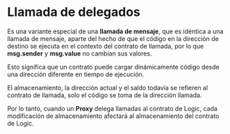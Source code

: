 # Llamada de delegados

Es una variante especial de una **llamada de mensaje**, que es idéntica a una llamada de mensaje, aparte del hecho de que el código en la dirección de destino se ejecuta en el contexto del contrato de llamada, por lo que **msg.sender** y **msg.value** no cambian sus valores.

Esto significa que un contrato puede cargar dinámicamente código desde una dirección diferente en tiempo de ejecución.

El almacenamiento, la dirección actual y el saldo todavía se refieren al contrato de llamada, solo el código se toma de la dirección llamada.

Por lo tanto, cuando un **Proxy** delega llamadas al contrato de Logic, cada modificación de almacenamiento afectará al almacenamiento del contrato de Logic.
